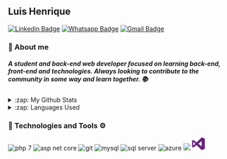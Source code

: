 ## Luis Henrique

[![Linkedin Badge](https://img.shields.io/badge/-LinkedIn-blue?style=flat-square&logo=Linkedin&logoColor=white&link=https://www.linkedin.com/in/luis-nunes-408902209/)](https://www.linkedin.com/in/luis-nunes-408902209/)
[![Whatsapp Badge](https://img.shields.io/badge/WhatsApp-25D366?style=flat-square&logo=whatsapp&logoColor=white&link=https://api.whatsapp.com/send?phone=5511989729095)](https://api.whatsapp.com/send?phone=5511989729095)
[![Gmail Badge](https://img.shields.io/badge/-Gmail-D14836?&style=flat-square&logo=Gmail&logoColor=white&link=mailto:luisnunes371@gmail.com)](mailto:luisnunes371@gmail.com)

### :wave: About me

##### A student and back-end web developer focused on learning back-end, front-end and technologies. Always looking to contribute to the community in some way and learn together. 📚

<details>
  <summary>:zap: My Github Stats</summary>
  <img src="https://github-readme-stats.vercel.app/api/?username=Luyzhz&count_private=true&theme=tokyonight&showicons=true">
</details>

<details>
  <summary>:zap: Languages Used</summary>
  <img src="https://github-readme-stats.vercel.app/api/top-langs/?username=Luyzhz&langs_count=5&theme=tokyonight">
</details>

### 🚀 Technologies and Tools ⚙

<div class="row">
  <img src="https://github.com/Luyzhz/Lyz/blob/main/images/php7.png" alt="php 7" width="30" height="40"/>
  <img src="https://github.com/Luyzhz/Lyz/blob/main/images/dotnet-core.png" alt="asp net core" width="30" height="30"/>
  <img src="https://github.com/Luyzhz/Lyz/blob/main/images/git.svg" alt="git" width="30" height="30"/>
  <img src="https://github.com/Luyzhz/Lyz/blob/main/images/mysql.svg" alt="mysql" width="30" height="30"/>
  <img src="https://github.com/Luyzhz/Lyz/blob/main/images/sql-server.svg" alt="sql server" width="30" height="30"/>
  <img src="https://github.com/Luyzhz/Lyz/blob/main/images/azure.svg" alt="azure" width="30" height="30"/>
  <img src="https://cdn.svgporn.com/logos/visual-studio-code.svg" height="30">
  <img src="https://github.com/devicons/devicon/blob/master/icons/visualstudio/visualstudio-plain.svg" height="30">
</div>
